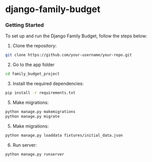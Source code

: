 # django-family-budget

### Getting Started
To set up and run the Django Family Budget, follow the steps below:

1. Clone the repository:
```bash
git clone https://github.com/your-username/your-repo.git
```
2. Go to the app folder
```bash
cd family_budget_project
```
3. Install the required dependencies:
```bash
pip install -r requirements.txt
```
5. Make migrations:
```bash
python manage.py makemigrations
python manage.py migrate
```
5. Make migrations:
```bash
python manage.py loaddata fixtures/initial_data.json
```
6. Run server:
```bash
python manage.py runserver
```
